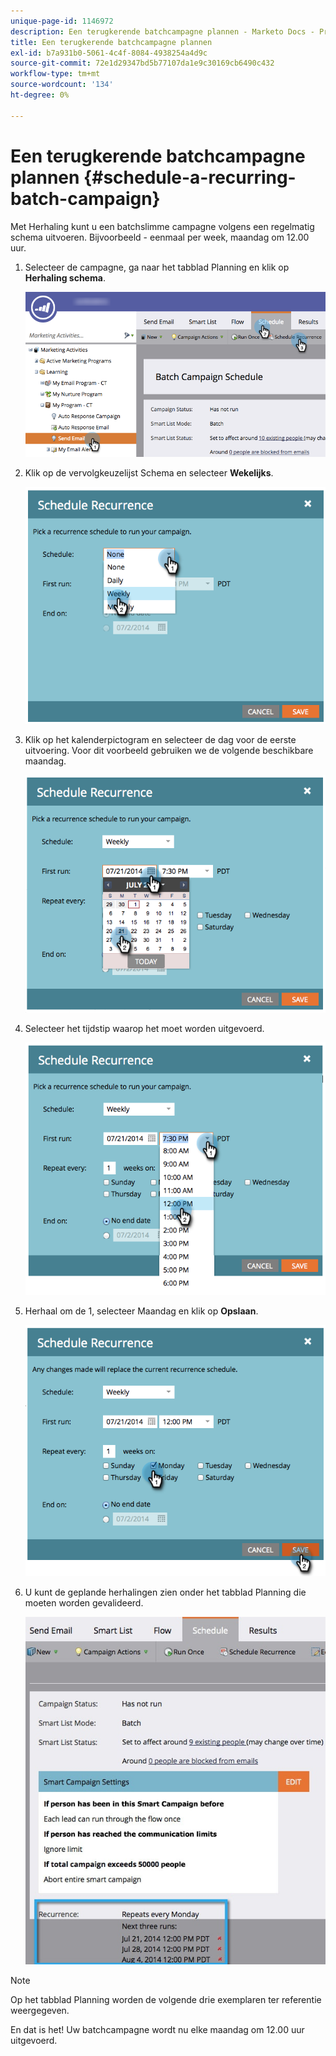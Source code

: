 ```yaml
---
unique-page-id: 1146972
description: Een terugkerende batchcampagne plannen - Marketo Docs - Productdocumentatie
title: Een terugkerende batchcampagne plannen
exl-id: b7a931b0-5061-4c4f-8084-4938254a4d9c
source-git-commit: 72e1d29347bd5b77107da1e9c30169cb6490c432
workflow-type: tm+mt
source-wordcount: '134'
ht-degree: 0%

---
```


# Een terugkerende batchcampagne plannen {#schedule-a-recurring-batch-campaign}

Met Herhaling kunt u een batchslimme campagne volgens een regelmatig schema uitvoeren. Bijvoorbeeld - eenmaal per week, maandag om 12.00 uur.

1. Selecteer de campagne, ga naar het tabblad Planning en klik op **Herhaling schema**.

   ![](assets/recurrencehands-sendemail.png)

1. Klik op de vervolgkeuzelijst Schema en selecteer **Wekelijks**.

   ![](assets/image2014-9-22-11-3a41-3a42.png)

1. Klik op het kalenderpictogram en selecteer de dag voor de eerste uitvoering. Voor dit voorbeeld gebruiken we de volgende beschikbare maandag.

   ![](assets/image2014-9-22-11-3a41-3a46.png)

1. Selecteer het tijdstip waarop het moet worden uitgevoerd.

   ![](assets/image2014-9-22-11-3a41-3a49.png)

1. Herhaal om de 1, selecteer Maandag en klik op **Opslaan**.

   ![](assets/image2014-9-22-11-3a41-3a53.png)

1. U kunt de geplande herhalingen zien onder het tabblad Planning die moeten worden gevalideerd.

   ![](assets/recurrence.jpg)

>[!NOTE]
>
>Op het tabblad Planning worden de volgende drie exemplaren ter referentie weergegeven.

En dat is het! Uw batchcampagne wordt nu elke maandag om 12.00 uur uitgevoerd.
